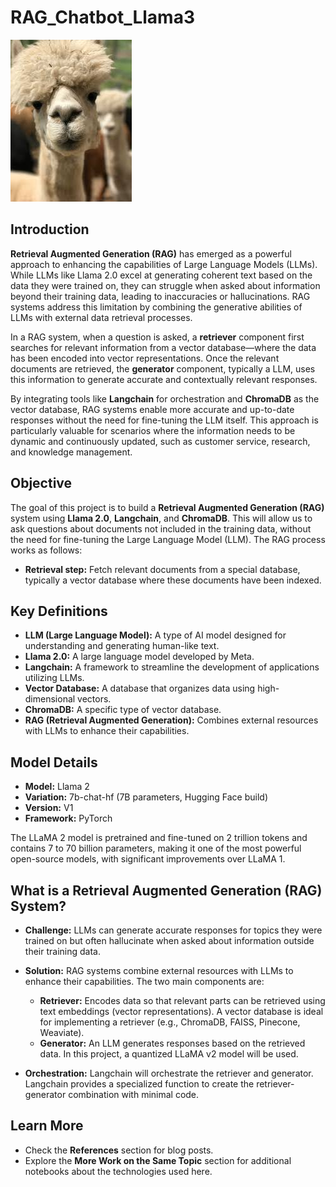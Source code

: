 # RAG_Chatbot_Llama3

![LLAMA](figures/images.jpeg)

## Introduction

**Retrieval Augmented Generation (RAG)** has emerged as a powerful approach to enhancing the capabilities of Large Language Models (LLMs). While LLMs like Llama 2.0 excel at generating coherent text based on the data they were trained on, they can struggle when asked about information beyond their training data, leading to inaccuracies or hallucinations. RAG systems address this limitation by combining the generative abilities of LLMs with external data retrieval processes.

In a RAG system, when a question is asked, a **retriever** component first searches for relevant information from a vector database—where the data has been encoded into vector representations. Once the relevant documents are retrieved, the **generator** component, typically a LLM, uses this information to generate accurate and contextually relevant responses.

By integrating tools like **Langchain** for orchestration and **ChromaDB** as the vector database, RAG systems enable more accurate and up-to-date responses without the need for fine-tuning the LLM itself. This approach is particularly valuable for scenarios where the information needs to be dynamic and continuously updated, such as customer service, research, and knowledge management.

## Objective

The goal of this project is to build a **Retrieval Augmented Generation (RAG)** system using **Llama 2.0**, **Langchain**, and **ChromaDB**. This will allow us to ask questions about documents not included in the training data, without the need for fine-tuning the Large Language Model (LLM). The RAG process works as follows:

- **Retrieval step:** Fetch relevant documents from a special database, typically a vector database where these documents have been indexed.
  
## Key Definitions

- **LLM (Large Language Model):** A type of AI model designed for understanding and generating human-like text.
- **Llama 2.0:** A large language model developed by Meta.
- **Langchain:** A framework to streamline the development of applications utilizing LLMs.
- **Vector Database:** A database that organizes data using high-dimensional vectors.
- **ChromaDB:** A specific type of vector database.
- **RAG (Retrieval Augmented Generation):** Combines external resources with LLMs to enhance their capabilities.

## Model Details

- **Model:** Llama 2
- **Variation:** 7b-chat-hf (7B parameters, Hugging Face build)
- **Version:** V1
- **Framework:** PyTorch

The LLaMA 2 model is pretrained and fine-tuned on 2 trillion tokens and contains 7 to 70 billion parameters, making it one of the most powerful open-source models, with significant improvements over LLaMA 1.

## What is a Retrieval Augmented Generation (RAG) System?

- **Challenge:** LLMs can generate accurate responses for topics they were trained on but often hallucinate when asked about information outside their training data.
  
- **Solution:** RAG systems combine external resources with LLMs to enhance their capabilities. The two main components are:
  - **Retriever:** Encodes data so that relevant parts can be retrieved using text embeddings (vector representations). A vector database is ideal for implementing a retriever (e.g., ChromaDB, FAISS, Pinecone, Weaviate).
  - **Generator:** An LLM generates responses based on the retrieved data. In this project, a quantized LLaMA v2 model will be used.

- **Orchestration:** Langchain will orchestrate the retriever and generator. Langchain provides a specialized function to create the retriever-generator combination with minimal code.










































## Learn More

- Check the **References** section for blog posts.
- Explore the **More Work on the Same Topic** section for additional notebooks about the technologies used here.
